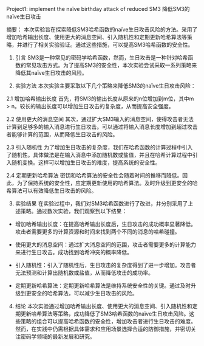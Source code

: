Project1: implement the naïve birthday attack of reduced SM3
降低SM3的naïve生日攻击

摘要：
本次实验旨在探索降低SM3哈希函数的naïve生日攻击风险的方法。采用了增加哈希输出长度、使用更大的消息空间、引入随机性和定期更新哈希算法等策略，并进行了相关实验验证。通过这些措施，可以提高SM3哈希函数的安全性。

1. 引言
SM3是一种常见的密码学哈希函数，然而，生日攻击是一种针对哈希函数的常见攻击方式。为了提高SM3的安全性，本次实验尝试采取一系列策略来降低其naïve生日攻击的风险。

2. 实验方法
本次实验主要采取以下几个策略来降低SM3的naïve生日攻击风险：

2.1 增加哈希输出长度
首先，将SM3的输出长度从原来的n位增加到m位，其中m > n。较长的输出长度可以增加生日攻击的复杂度，从而提高安全强度。

2.2 使用更大的消息空间
其次，通过扩大SM3输入的消息空间，使得攻击者无法计算到足够多的输入消息进行生日攻击。可以通过将输入消息长度增加到超过攻击者能够计算的范围，从而降低生日攻击的风险。

2.3 引入随机性
为了增加生日攻击的复杂度，我们在哈希函数的计算过程中引入了随机性。具体做法是在输入消息中添加随机数或盐值，并且在哈希计算过程中引入随机变换。这样可以增加生日攻击的难度，提高系统的安全性。

2.4 定期更新哈希算法
密钥和哈希算法的安全性会随着时间的推移而降低。因此，为了保持系统的安全性，应定期更新使用的哈希算法。及时升级到更安全的哈希算法可以有效降低生日攻击的风险。

3. 实验结果
在实验过程中，我们对SM3哈希函数进行了改进，并分别采用了上述策略。通过数次实验，我们观察到以下结果：

- 增加哈希输出长度：在提高哈希输出长度后，生日攻击的成功概率显著降低。攻击者需要更多的计算资源和时间来找到两个不同的消息的哈希碰撞。

- 使用更大的消息空间：通过扩大消息空间的范围，攻击者需要更多的计算能力来进行生日攻击。成功找到哈希冲突的概率降低。

- 引入随机性：引入了随机性后，生日攻击的复杂度得到了进一步增加。攻击者无法预测和计算出随机数或盐值，从而降低攻击的成功率。

- 定期更新哈希算法：定期更新哈希算法是维持系统安全性的关键。通过及时升级到更安全的哈希算法，可以减少生日攻击的风险。

4. 结论
本次实验通过增加哈希输出长度、使用更大的消息空间、引入随机性和定期更新哈希算法等策略，成功降低了SM3哈希函数的naïve生日攻击风险。这些策略的组合可以提高哈希函数的安全性，增加攻击者进行生日攻击的难度。然而，在实践中仍需根据具体需求和应用场景选择合适的防御措施，并密切关注密码学领域的最新发展和研究。
